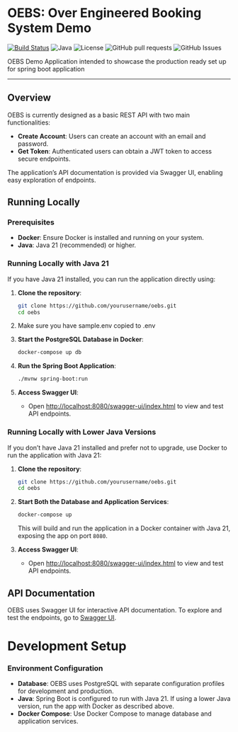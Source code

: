 
# OEBS: Over Engineered Booking System Demo

[![Build Status](https://github.com/niomwungeri-fabrice/oebs/actions/workflows/ci.yml/badge.svg)](https://github.com/niomwungeri-fabrice/oebs/actions/workflows/ci.yml)
![Java](https://img.shields.io/badge/java-21-blue)
![License](https://img.shields.io/github/license/niomwungeri-fabrice/oebs)
![GitHub pull requests](https://img.shields.io/github/issues-pr/niomwungeri-fabrice/oebs)
![GitHub Issues](https://img.shields.io/github/issues/niomwungeri-fabrice/oebs)

[//]: # (![GitHub release &#40;latest by date&#41;]&#40;https://img.shields.io/github/v/release/niomwungeri-fabrice/oebs&#41;)

OEBS Demo Application intended to showcase the production ready set up for spring boot application

---

## Overview

OEBS is currently designed as a basic REST API with two main functionalities:
- **Create Account**: Users can create an account with an email and password.
- **Get Token**: Authenticated users can obtain a JWT token to access secure endpoints.

The application’s API documentation is provided via Swagger UI, enabling easy exploration of endpoints.

## Running Locally

### Prerequisites

- **Docker**: Ensure Docker is installed and running on your system.
- **Java**: Java 21 (recommended) or higher.

### Running Locally with Java 21

If you have Java 21 installed, you can run the application directly using:

1. **Clone the repository**:
    ```bash
    git clone https://github.com/yourusername/oebs.git
    cd oebs
    ```
2. Make sure you have sample.env copied to .env
3. **Start the PostgreSQL Database in Docker**:
    ```bash
    docker-compose up db
    ```
4. **Run the Spring Boot Application**:
    ```bash
    ./mvnw spring-boot:run
    ```

5. **Access Swagger UI**:
    - Open [http://localhost:8080/swagger-ui/index.html](http://localhost:8080/swagger-ui/index.html) to view and test API endpoints.

### Running Locally with Lower Java Versions

If you don’t have Java 21 installed and prefer not to upgrade, use Docker to run the application with Java 21:

1. **Clone the repository**:
    ```bash
    git clone https://github.com/yourusername/oebs.git
    cd oebs
    ```

2. **Start Both the Database and Application Services**:
    ```bash
    docker-compose up
    ```

   This will build and run the application in a Docker container with Java 21, exposing the app on port `8080`.

3. **Access Swagger UI**:
    - Open [http://localhost:8080/swagger-ui/index.html](http://localhost:8080/swagger-ui/index.html) to view and test API endpoints.

## API Documentation

OEBS uses Swagger UI for interactive API documentation. To explore and test the endpoints, go to [Swagger UI](http://localhost:8080/swagger-ui/index.html).

# Development Setup

### Environment Configuration

- **Database**: OEBS uses PostgreSQL with separate configuration profiles for development and production.
- **Java**: Spring Boot is configured to run with Java 21. If using a lower Java version, run the app with Docker as described above.
- **Docker Compose**: Use Docker Compose to manage database and application services.
